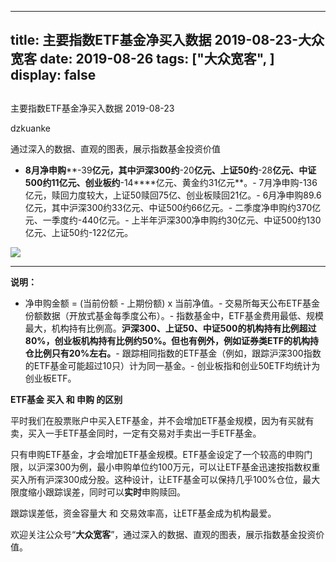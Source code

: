 
---
title:   主要指数ETF基金净买入数据 2019-08-23-大众宽客
date: 2019-08-26
tags: ["大众宽客", ]
display: false
---


## 



主要指数ETF基金净买入数据 2019-08-23




dzkuanke




通过深入的数据、直观的图表，展示指数基金投资价值

- **8月净申购****-39****亿元，其中沪深300约****-20****亿元、上证50约****-28****亿元、中证500约11亿元、创业板约****-14****亿元、黄金约31亿元**。- 7月净申购-136亿元，赎回力度较大，上证50赎回75亿、创业板赎回21亿。- 6月净申购89.6亿元，其中沪深300约33亿元、中证500约66亿元。- 二季度净申购约370亿元、一季度约-440亿元。- 上半年沪深300净申购约30亿元、中证500约130亿元、上证50约-122亿元。






<img class="rich_pages" data-ratio="1.4364820846905537" data-s="300,640" src="https://mmbiz.qpic.cn/mmbiz_png/PKw3FQPmhIhB15QhxC6TyF6F4kUFw1A64gzfLAKqqkQshicdOibc3JGtyBQT6Sg97ywoKl5owYm5bVW8UuJ0bQJw/640?wx_fmt=png" data-type="png" data-w="614" style="">

****

**说明：**
- 净申购金额 = (当前份额 - 上期份额) x 当前净值。- 交易所每天公布ETF基金份额数据（开放式基金每季度公布）。- 指数基金中，ETF基金费用最低、规模最大，机构持有比例高。**沪深300、上证50、中证500的机构持有比例超过80%，创业板机构持有比例约50%。但也有例外，例如证券类ETF的机构持仓比例只有20%左右。**- 跟踪相同指数的ETF基金（例如，跟踪沪深300指数的ETF基金可能超过10只）计为同一基金。- 创业板指和创业50ETF均统计为创业板ETF。






**ETF基金 买入 和 申购 的区别**



平时我们在股票账户中买入ETF基金，并不会增加ETF基金规模，因为有买就有卖，买入一手ETF基金同时，一定有交易对手卖出一手ETF基金。



只有申购ETF基金，才会增加ETF基金规模。ETF基金设定了一个较高的申购门限，以沪深300为例，最小申购单位约100万元，可以让ETF基金迅速按指数权重买入所有沪深300成分股。这种设计，让ETF基金可以保持几乎100%仓位，最大限度缩小跟踪误差，同时可以**实时**申购赎回。



跟踪误差低，资金容量大&nbsp;和 交易效率高，让ETF基金成为机构最爱。





欢迎关注公众号“**大众宽客**”，通过深入的数据、直观的图表，展示指数基金投资价值。








